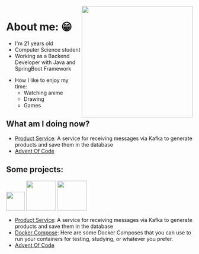 <img src="https://media.giphy.com/media/ES4Vcv8zWfIt2/giphy.gif" width="300" height="300" align="right"/>  

# About me: 😁

- I'm 21 years old
- Computer Science student
- Working as a Backend Developer with Java and SpringBoot Framework
<!--
- Interests:
  - Microservices
  - Clean Architecture
  - Relational and Non-relational Databases
  - Kotlin-->
- How I like to enjoy my time:
  - Watching anime
  - Drawing
  - Games

## What am I doing now?
- [Product Service](https://github.com/BEp0/product-service): A service for receiving messages via Kafka to generate products and save them in the database
- [Advent Of Code](https://github.com/BEp0/AoC-2023)
## Some projects:

<div style="display: inline_block;">
  <img heigth="50" width="50" src="https://img.shields.io/badge/Java-FE6E00?style=for-the-badge&logo=java&logoColor=black">
  <img heigth="60" width="80" src="https://img.shields.io/badge/Kotlin-410287?style=for-the-badge&logo=kotlin&logoColor=white">
  <img heigth="60" width="80" src="https://img.shields.io/badge/Docker-14354C?style=for-the-badge&logo=docker&logoColor=white">   
</div>

- [Product Service](https://github.com/BEp0/product-service): A service for receiving messages via Kafka to generate products and save them in the database
- [Docker Compose](https://github.com/BEp0/docker-composes): Here are some Docker Composes that you can use to run your containers for testing, studying, or whatever you prefer.
- [Advent Of Code](https://github.com/BEp0/AoC-2023)
